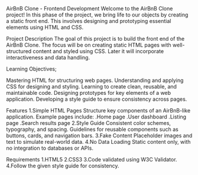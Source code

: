 AirBnB Clone - Frontend Development
Welcome to the AirBnB Clone project! In this phase of the project, we bring life to our objects by creating a static front end. This involves designing and prototyping essential elements using HTML and CSS.

Project Description
The goal of this project is to build the front end of the AirBnB Clone. The focus will be on creating static HTML pages with well-structured content and styled using CSS. Later it will  incorporate interactiveness  and data handling.

Learning Objectives;

Mastering HTML for structuring web pages.
Understanding and applying  CSS for designing and styling.
Learning  to create clean, reusable, and maintainable code.
Designing prototypes for key elements of a web application.
Developing a style guide to ensure consistency across pages.

Features
1.Simple HTML Pages
  Structure key components of an AirBnB-like application.
  Example pages include:
   .Home page
   .User dashboard
   .Listing page
   .Search results page
2.Style Guide
  Consistent color schemes, typography, and spacing.
  Guidelines for reusable components such as buttons, cards, and navigation bars.
3.Fake Content
  Placeholder images and text to simulate real-world data.
4.No Data Loading
  Static content only, with no integration to databases or APIs.

Requirements
1.HTML5
2.CSS3
3.Code validated using W3C Validator.
4.Follow the given style guide for consistency.
